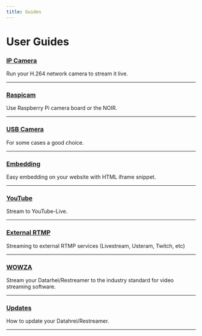 ```yaml
---
title: Guides
---
```

# User Guides  

### [IP Camera](../docs/guides-ipcam-rtsp.html)  
Run your H.264 network camera to stream it live.

---
### [Raspicam](../docs/guides-raspicam.html)  
Use Raspberry Pi camera board or the NOIR.

---
### [USB Camera](../docs/guides-usb-camera.html)  
For some cases a good choice.

---
### [Embedding](../docs/guides-embed-upon-your-website.html)  
Easy embedding on your website with HTML iframe snippet.

---
### [YouTube](../docs/guides-youtube.html)  
Stream to YouTube-Live.

---
### [External RTMP](../docs/guides-external-rtmp.html)  
Streaming to external RTMP services (Livestream, Usteram, Twitch, etc)

---
### [WOWZA](../docs/guides-push-to-wowza.html)  
Stream your Datarhei/Restreamer to the industry standard for video streaming software.

---
### [Updates](../docs/guides-updates.html)  
How to update your Datahrei/Restreamer.

---